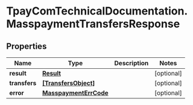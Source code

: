 # TpayComTechnicalDocumentation.MasspaymentTransfersResponse

## Properties

Name | Type | Description | Notes
------------ | ------------- | ------------- | -------------
**result** | [**Result**](Result.md) |  | [optional] 
**transfers** | [**[TransfersObject]**](TransfersObject.md) |  | [optional] 
**error** | [**MasspaymentErrCode**](MasspaymentErrCode.md) |  | [optional] 


